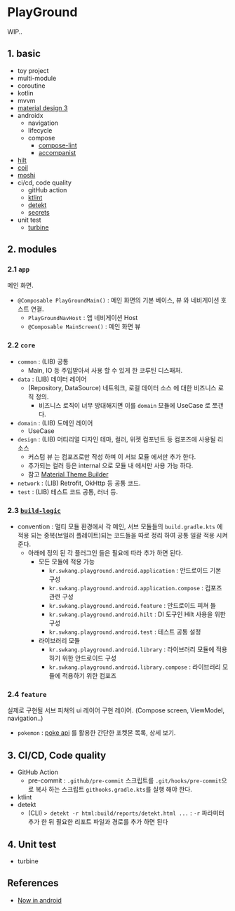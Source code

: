 # PlayGround

WIP..

## 1. basic

- toy project
- multi-module
- coroutine
- kotlin
- mvvm
- [material design 3](https://m3.material.io/)
- androidx
  - navigation
  - lifecycle
  - compose
    - [compose-lint](https://slackhq.github.io/compose-lints/)
    - [accompanist](https://github.com/google/accompanist)
- [hilt](https://dagger.dev/hilt/)
- [coil](https://coil-kt.github.io/coil/)
- [moshi](https://github.com/square/moshi)
- ci/cd, code quality
  - gitHub action
  - [ktlint](https://pinterest.github.io/ktlint/)
  - [detekt](https://github.com/detekt/detekt)
  - [secrets](https://developers.google.com/maps/documentation/android-sdk/secrets-gradle-plugin?hl=ko)
- unit test
  - [turbine](https://github.com/cashapp/turbine) 

## 2. modules

### 2.1 `app`

메인 화면.

- `@Composable PlayGroundMain()` : 메인 화면의 기본 베이스, 뷰 와 네비게이션 호스트 연결.
  - `PlayGroundNavHost` : 앱 네비게이션 Host 
  - `@Composable MainScreen()` : 메인 화면 뷰

### 2.2 `core`

- `common` : (LIB) 공통
  - Main, IO 등 주입받아서 사용 할 수 있게 한 코루틴 디스패처.
- `data` : (LIB) 데이터 레이어
  - (Repository, DataSource) 네트워크, 로컬 데이터 소스 에 대한 비즈니스 로직 정의.  
    - 비즈니스 로직이 너무 방대해지면 이를 `domain` 모듈에 UseCase 로 쪼갠다.
- `domain` : (LIB) 도메인 레이어 
  - UseCase 
- `design` : (LIB) 머티리얼 디자인 테마, 컬러, 위젯 컴포넌트 등 컴포즈에 사용될 리소스
  - 커스텀 뷰 는 컴포즈로만 작성 하며 이 서브 모듈 에서만 추가 한다.
  - 추가되는 컬러 등은 internal 으로 모듈 내 에서만 사용 가능 하다.
  - 참고 [Material Theme Builder](https://m3.material.io/theme-builder#/custom)
- `network` : (LIB) Retrofit, OkHttp 등 공통 코드.
- `test` : (LIB) 테스트 코드 공통, 러너 등.

### 2.3 [`build-logic`](./build-logic/README.md) 

- convention : 멀티 모듈 환경에서 각 메인, 서브 모듈들의 `build.gradle.kts` 에 적용 되는 중복(보일러 플레이트)되는 코드들을 따로 정리 하여 공통 일괄 적용 시켜준다.
  - 아래에 정의 된 각 플러그인 들은 필요에 따라 추가 하면 된다.
    - 모든 모듈에 적용 가능
      - `kr.swkang.playground.android.application` : 안드로이드 기본 구성
      - `kr.swkang.playground.android.application.compose` : 컴포즈 관련 구성
      - `kr.swkang.playground.android.feature` : 안드로이드 피쳐 들
      - `kr.swkang.playground.android.hilt` : DI 도구인 Hilt 사용을 위한 구성
      - `kr.swkang.playground.android.test` : 테스트 공통 설정
    - 라이브러리 모듈
      - `kr.swkang.playground.android.library` : 라이브러리 모듈에 적용하기 위한 안드로이드 구성
      - `kr.swkang.playground.android.library.compose` : 라이브러리 모듈에 적용하기 위한 컴포즈
 
### 2.4 `feature`

실제로 구현될 서브 피쳐의 ui 레이어 구현 레이어. (Compose screen, ViewModel, navigation..)

- `pokemon` : [poke api](https://pokeapi.co/) 를 활용한 간단한 포켓몬 목록, 상세 보기.

## 3. CI/CD, Code quality

- GitHub Action
  - pre-commit : `.github/pre-commit` 스크립트를 `.git/hooks/pre-commit`으로 복사 하는 스크립트 `githooks.gradle.kts`를 실행 해야 한다.  
- ktlint
- detekt
  - (CLI) `> detekt -r html:build/reports/detekt.html ...` : `-r` 파라미터 추가 한 뒤 필요한 리포트 파일과 경로를 추가 하면 된다

## 4. Unit test

- turbine

## References

- [Now in android](https://github.com/android/nowinandroid)